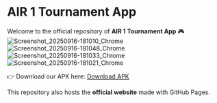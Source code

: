 # AIR 1 Tournament App

Welcome to the official repository of **AIR 1 Tournament App** 🎮  ![Screenshot_20250916-181010_Chrome](https://github.com/user-attachments/assets/1f31846d-982d-4793-8387-5957dd5b5f3e)
![Screenshot_20250916-181048_Chrome](https://github.com/user-attachments/assets/c3e24285-aa91-442e-994d-a85c4f10b1ed)
![Screenshot_20250916-181033_Chrome](https://github.com/user-attachments/assets/76be6f8b-d550-4a9d-8647-81a56ebb4cc6)
![Screenshot_20250916-181021_Chrome](https://github.com/user-attachments/assets/67e210a7-5500-4f33-ba49-aefa1abe78a9)


👉 Download our APK here: [Download APK](https://ga-fs.primexop.com/11179/androidBuilds/air-1V1.apk)

This repository also hosts the **official website** made with GitHub Pages.
